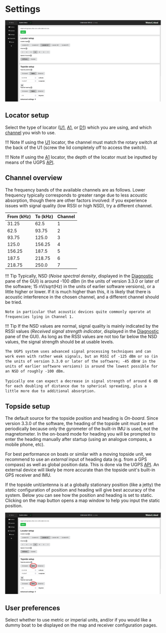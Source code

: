 # Settings

![gui_settings_topside_setup](../../img/gui_settings_topside_setup.png)

## Locator setup

Select the type of locator ([U1](../../locators/locator-u1), [A1](../../locators/locator-a1), or [D1](../../locators/locator-d1)) which you are using, and which [channel](#channel-overview) you wish to use.

!!! Note
    If using the [U1](../../locators/locator-u1) locator, the channel must match the rotary switch at the back of the U1 (screw the lid completely off to access the switch).

!!! Note
    If using the [A1](../../locators/locator-a1) locator, the depth of the locator must be inputted by means of the UGPS [API](../../integration/api).

## Channel overview

The frequency bands of the available channels are as follows. Lower frequency typically corresponds to greater range due to less acoustic absorption, though there are other factors involved: if you experience issues with signal quality (low RSSI or high NSD), try a different channel.

| From (kHz) | To (kHz) | Channel |
|------------|----------|---------|
| 31.25      | 62.5     | 1       |
| 62.5       | 93.75    | 2       |
| 93.75      | 125.0    | 3       |
| 125.0      | 156.25   | 4       |
| 156.25     | 187.5    | 5       |
| 187.5      | 218.75   | 6       |
| 218.75     | 250.0    | 7       |

!!! Tip
    Typically, NSD (_Noise spectral density_, displayed in the [Diagnostic](../diagnostic) pane of the GUI) is around -100 dBm (in the units of version 3.3.0 or later of the software; 15 nV/sqrt(Hz) in the units of earlier software versions), or a little higher or lower. If it is much higher than this, it is likely that there is acoustic interference in the chosen channel, and a different channel should be tried.

    Note in particular that acoustic devices quite commonly operate at frequencies lying in Channel 1.

!!! Tip
    If the NSD values are normal, signal quality is mainly indicated by the RSSI values (_Received signal strength indicator_, displayed in the [Diagnostic](../diagnostic) pane of the GUI). As long as the RSSI values are not too far below the NSD values, the signal strength should be at usable levels.

    The UGPS system uses advanced signal processing techniques and can work even with rather weak signals, but an RSSI of -125 dBm or so (in the units of version 3.3.0 or later of the software; -45 dBnW in the units of earlier software versions) is around the lowest possible for an NSD of roughly -100 dBm.

    Typically one can expect a decrease in signal strength of around 6 dB for each doubling of distance due to spherical spreading, plus a little more due to additional absorption.

## Topside setup

The default source for the topside position and heading is *On-board*. Since version 3.3.0 of the software, the heading of the topside unit must be set periodically because only the gyrometer of the built-in IMU is used, not the magnetometer. In the on-board mode for heading you will be prompted to enter the heading manually after startup (using an analogue compass, a mobile phone, etc).

For best performance on boats or similar with a moving topside unit, we recommend to use an *external* input of heading data (e.g. from a GPS compass) as well as global position data. This is done via the UGPS [API](../../integration/api). An external device will likely be more accurate than the topside unit's built-in GPS receiver and IMU.

If the topside unit/antenna is at a globally stationary position (like a jetty) the *static* configuration of position and heading will give best accuracy of the system. Below you can see how the position and heading is set to static. Clicking on the map button opens a map window to help you input the static position.

![gui_settings_topside_setup_static_pos_marked](../../img/gui_settings_topside_setup_static_pos_marked.png)

## User preferences

Select whether to use metric or imperial units, and/or if you would like a dummy boat to be displayed on the map and receiver configuration pages.
